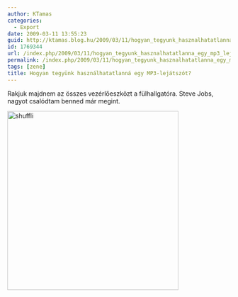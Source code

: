 ```yaml
---
author: KTamas
categories:
  - Export
date: 2009-03-11 13:55:23
guid: http://ktamas.blog.hu/2009/03/11/hogyan_tegyunk_hasznalhatatlanna_egy_mp3_lejatszot
id: 1769344
url: /index.php/2009/03/11/hogyan_tegyunk_hasznalhatatlanna_egy_mp3_lejatszot/
permalink: /index.php/2009/03/11/hogyan_tegyunk_hasznalhatatlanna_egy_mp3_lejatszot/
tags: [zene]
title: Hogyan tegyünk használhatatlanná egy MP3-lejátszót?
---
```


Rakjuk majdnem az összes vezérlőeszközt a fülhallgatóra. Steve Jobs, nagyot csalódtam benned már megint. 

<img class="aligncenter size-full wp-image-247" title="shuffle" src="http://ktamas.blog.hu/media/image/200903/shuffli.jpg" alt="shuffli" width="386" height="404" />
